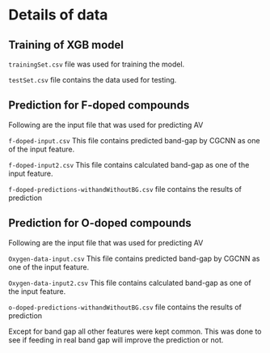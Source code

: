 # Details of data

## Training of XGB model
`trainingSet.csv`  file was used for training the model.

`testSet.csv` file  contains the data used for testing.


## Prediction for F-doped compounds
Following are the input file that was used for predicting AV

`f-doped-input.csv` This file contains predicted band-gap by CGCNN as one of the input feature.

`f-doped-input2.csv`  This file contains calculated band-gap as one of the input feature.

`f-doped-predictions-withandWithoutBG.csv` file contains the results of prediction


## Prediction for O-doped compounds
Following are the input file that was used for predicting AV

`Oxygen-data-input.csv` This file contains predicted band-gap by CGCNN as one of the input feature.

`Oxygen-data-input2.csv` This file contains calculated band-gap as one of the input feature.

`o-doped-predictions-withandWithoutBG.csv` file contains the results of prediction

Except for band gap all other features were kept common. This was done to see if feeding in real band gap will improve the prediction or not.
